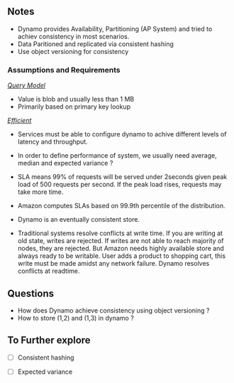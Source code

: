 ## Notes

- Dynamo provides Availability, Partitioning (AP System) and tried to achiev consistency in most scenarios.
- Data Paritioned and replicated via consistent hashing
- Use object versioning for consistency

### Assumptions and Requirements

*<u>Query Model</u>*
- Value is blob and usually less than 1 MB
- Primarily based on primary key lookup

*<u>Efficient</u>*
- Services must be able to configure dynamo to achive different levels of latency and throughput.

- In order to define performance of system, we usually need average, median and expected variance ?
- SLA means 99% of requests will be served under 2seconds given peak load of 500 requests per second. If the peak load rises, requests may take more time.
- Amazon computes SLAs based on 99.9th percentile of the distribution.

- Dynamo is an eventually consistent store.
- Traditional systems resolve conflicts at write time. If you are writing at old state, writes are rejected. If writes are not able to reach majority of nodes, they are rejected. But Amazon needs highly available store and always ready to be writable. User adds a product to shopping cart, this write must be made amidst any network failure. Dynamo resolves conflicts at readtime.


## Questions

- How does Dynamo achieve consistency using object versioning ?
- How to store (1,2) and (1,3) in dynamo ?


## To Further explore
- [ ] Consistent hashing
- [ ] Expected variance

